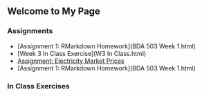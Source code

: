 ## Welcome to My Page

### Assignments

- [Assignment 1: RMarkdown Homework](BDA 503 Week 1.html)
- [Week 3 In Class Exercise](W3 In Class.html)
- [Assignment: Electricity Market Prices](v8.html)
- [Assignment 1: RMarkdown Homework](BDA 503 Week 1.html)

### In Class Exercises
